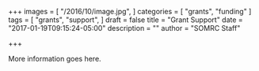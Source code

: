 +++
images = [
  "/2016/10/image.jpg",
]
categories = [
  "grants",
  "funding"
]
tags = [
  "grants",
  "support",
]
draft = false
title = "Grant Support"
date = "2017-01-19T09:15:24-05:00"
description = ""
author = "SOMRC Staff"

+++

More information goes here.
